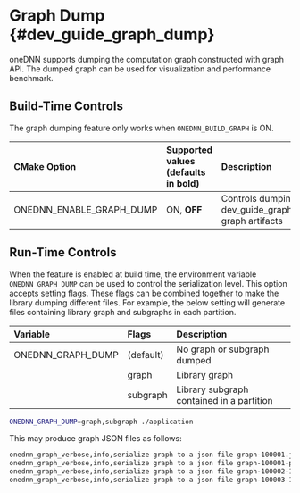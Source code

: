 Graph Dump {#dev_guide_graph_dump}
==================================

oneDNN supports dumping the computation graph constructed with graph API. The
dumped graph can be used for visualization and performance benchmark.

## Build-Time Controls

The graph dumping feature only works when `ONEDNN_BUILD_GRAPH` is ON.

| CMake Option                | Supported values (defaults in bold) | Description                                                  |
| :---                        | :---                                | :---                                                         |
| ONEDNN_ENABLE_GRAPH_DUMP    | ON, **OFF**                         | Controls dumping (@ref dev_guide_graph_dump) graph artifacts |

## Run-Time Controls

When the feature is enabled at build time, the environment variable
`ONEDNN_GRAPH_DUMP` can be used to control the serialization level. This option
accepts setting flags. These flags can be combined together to make the library
dumping different files. For example, the below setting will generate files
containing library graph and subgraphs in each partition.

| Variable                  | Flags            | Description                               |
| :---                      | :---             |:---                                       |
| ONEDNN_GRAPH_DUMP         | (default)        | No graph or subgraph dumped               |
|                           | graph            | Library graph                             |
|                           | subgraph         | Library subgraph contained in a partition |

~~~bash
ONEDNN_GRAPH_DUMP=graph,subgraph ./application
~~~

This may produce graph JSON files as follows:

~~~bash
onednn_graph_verbose,info,serialize graph to a json file graph-100001.json
onednn_graph_verbose,info,serialize graph to a json file graph-100001-partitioning.json
onednn_graph_verbose,info,serialize graph to a json file graph-100002-1313609102600373579.json
onednn_graph_verbose,info,serialize graph to a json file graph-100003-12829238476173481280.json
~~~
